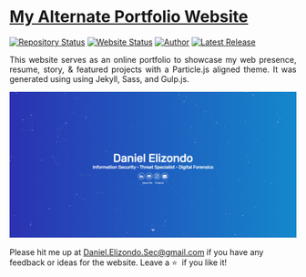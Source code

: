 # <a href="(https://desecurity.github.io/Portfolio/)" target="_blank">My Alternate Portfolio Website</a>

[![Repository Status](https://img.shields.io/badge/Repository%20Status-Maintained-dark%20green.svg)](https://github.com/DeSecurity/DeSecurity.github.io)
[![Website Status](https://img.shields.io/badge/Website%20Status-Online-green)](https://people.umass.edu/avsingh)
[![Author](https://img.shields.io/badge/Author-Daniel%20Elizondo-blue.svg)](https://www.linkedin.com/in/daniel-elizondo-608b128a/)
[![Latest Release](https://img.shields.io/badge/Latest%20Release-07%20January%202024-yellow.svg)](https://github.com/DeSecurity/DeSecurity.github.io/commit/main)

 <p align="justify">This website serves as an online portfolio to showcase my web presence, resume, story, & featured projects with a Particle.js aligned theme. It was generated using using Jekyll, Sass, and Gulp.js.</p>

![My Alternate Portfolio Website](https://github.com/DeSecurity/DeSecurity.github.io/blob/main/My-Alternate-Portfolio-Website.jpg)

Please hit me up at Daniel.Elizondo.Sec@gmail.com if you have any feedback or ideas for the website. Leave a :star: &nbsp;if you like it!
